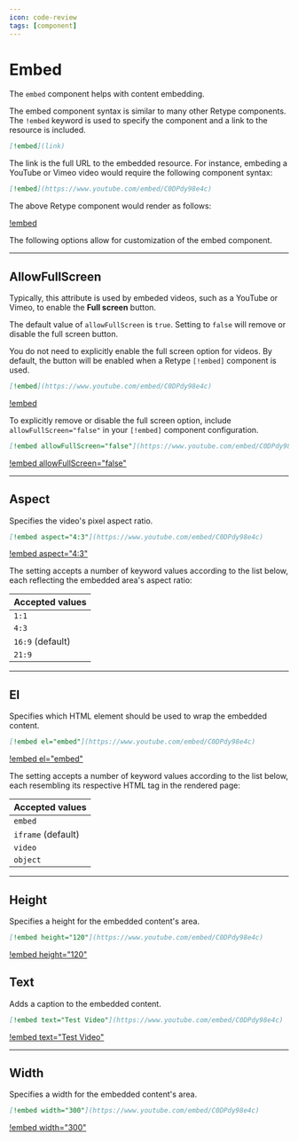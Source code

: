 ```yaml
---
icon: code-review
tags: [component]
---
```

# Embed

The `embed` component helps with content embedding.

The embed component syntax is similar to many other Retype components. The `!embed` keyword is used to specify the component and a link to the resource is included.

```md
[!embed](link)
```

The link is the full URL to the embedded resource. For instance, embeding a YouTube or Vimeo video would require the following component syntax:

```md
[!embed](https://www.youtube.com/embed/C0DPdy98e4c)
```

The above Retype component would render as follows:

[!embed](https://www.youtube.com/embed/C0DPdy98e4c)

The following options allow for customization of the embed component.

---

## AllowFullScreen

Typically, this attribute is used by embeded videos, such as a YouTube or Vimeo, to enable the **Full screen** button.

The default value of `allowFullScreen` is `true`. Setting to `false` will remove or disable the full screen button.

You do not need to explicitly enable the full screen option for videos. By default, the button will be enabled when a Retype `[!embed]` component is used.

```md
[!embed](https://www.youtube.com/embed/C0DPdy98e4c)
```

[!embed](https://www.youtube.com/embed/C0DPdy98e4c)

To explicitly remove or disable the full screen option, include `allowFullScreen="false"` in your `[!embed]` component configuration.

```md
[!embed allowFullScreen="false"](https://www.youtube.com/embed/C0DPdy98e4c)
```

[!embed allowFullScreen="false"](https://www.youtube.com/embed/C0DPdy98e4c)

---

## Aspect

Specifies the video's pixel aspect ratio.

```md
[!embed aspect="4:3"](https://www.youtube.com/embed/C0DPdy98e4c)
```

[!embed aspect="4:3"](https://www.youtube.com/embed/C0DPdy98e4c)

The setting accepts a number of keyword values according to the list below, each reflecting the embedded area's aspect ratio:

| Accepted values |
| --- |
| `1:1` |
| `4:3` |
| `16:9` (default) |
| `21:9` |

---

## El

Specifies which HTML element should be used to wrap the embedded content.

```md
[!embed el="embed"](https://www.youtube.com/embed/C0DPdy98e4c)
```

[!embed el="embed"](https://www.youtube.com/embed/C0DPdy98e4c)

The setting accepts a number of keyword values according to the list below, each resembling its respective HTML tag in the rendered page:

| Accepted values |
| --- |
| `embed` |
| `iframe` (default) |
| `video` |
| `object` |

---

## Height

Specifies a height for the embedded content's area.

```md
[!embed height="120"](https://www.youtube.com/embed/C0DPdy98e4c)
```

[!embed height="120"](https://www.youtube.com/embed/C0DPdy98e4c)

## Text

Adds a caption to the embedded content.

```md
[!embed text="Test Video"](https://www.youtube.com/embed/C0DPdy98e4c)
```

[!embed text="Test Video"](https://www.youtube.com/embed/C0DPdy98e4c)

---

## Width

Specifies a width for the embedded content's area.

```md
[!embed width="300"](https://www.youtube.com/embed/C0DPdy98e4c)
```

[!embed width="300"](https://www.youtube.com/embed/C0DPdy98e4c)
